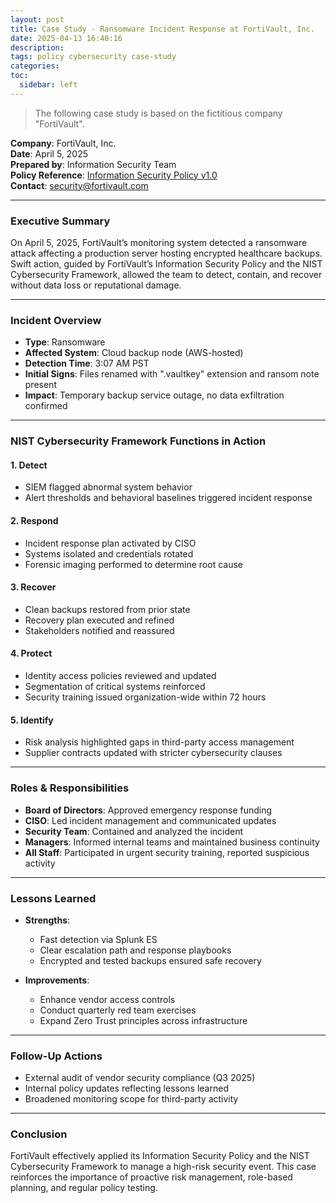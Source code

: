 ```yaml
---
layout: post
title: Case Study - Ransomware Incident Response at FortiVault, Inc.
date: 2025-04-13 16:40:16
description: 
tags: policy cybersecurity case-study
categories:
toc:
  sidebar: left
---
```

> The following case study is based on the fictitious company "FortiVault".

**Company**: FortiVault, Inc.
<br>
**Date**: April 5, 2025
<br>
**Prepared by**: Information Security Team
<br>
**Policy Reference**: [Information Security Policy v1.0](/docs/2025/infosecpolicy/)
<br>
**Contact**: [security@fortivault.com](mailto:security@fortivault.com)

---

### Executive Summary

On April 5, 2025, FortiVault’s monitoring system detected a ransomware attack affecting a production server hosting encrypted healthcare backups. Swift action, guided by FortiVault’s Information Security Policy and the NIST Cybersecurity Framework, allowed the team to detect, contain, and recover without data loss or reputational damage.

---

### Incident Overview

* **Type**: Ransomware
* **Affected System**: Cloud backup node (AWS-hosted)
* **Detection Time**: 3:07 AM PST
* **Initial Signs**: Files renamed with ".vaultkey" extension and ransom note present
* **Impact**: Temporary backup service outage, no data exfiltration confirmed

---

### NIST Cybersecurity Framework Functions in Action

#### **1. Detect**

* SIEM flagged abnormal system behavior
* Alert thresholds and behavioral baselines triggered incident response

#### **2. Respond**

* Incident response plan activated by CISO
* Systems isolated and credentials rotated
* Forensic imaging performed to determine root cause

#### **3. Recover**

* Clean backups restored from prior state
* Recovery plan executed and refined
* Stakeholders notified and reassured

#### **4. Protect**

* Identity access policies reviewed and updated
* Segmentation of critical systems reinforced
* Security training issued organization-wide within 72 hours

#### **5. Identify**

* Risk analysis highlighted gaps in third-party access management
* Supplier contracts updated with stricter cybersecurity clauses

---

### Roles & Responsibilities

* **Board of Directors**: Approved emergency response funding
* **CISO**: Led incident management and communicated updates
* **Security Team**: Contained and analyzed the incident
* **Managers**: Informed internal teams and maintained business continuity
* **All Staff**: Participated in urgent security training, reported suspicious activity

---

### Lessons Learned

* **Strengths**:

  * Fast detection via Splunk ES
  * Clear escalation path and response playbooks
  * Encrypted and tested backups ensured safe recovery

* **Improvements**:

  * Enhance vendor access controls
  * Conduct quarterly red team exercises
  * Expand Zero Trust principles across infrastructure

---

### Follow-Up Actions

* External audit of vendor security compliance (Q3 2025)
* Internal policy updates reflecting lessons learned
* Broadened monitoring scope for third-party activity

---

### Conclusion

FortiVault effectively applied its Information Security Policy and the NIST Cybersecurity Framework to manage a high-risk security event. This case reinforces the importance of proactive risk management, role-based planning, and regular policy testing.
